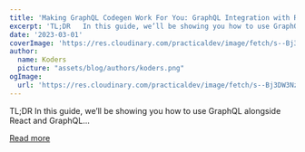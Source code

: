 ```yaml
---
title: 'Making GraphQL Codegen Work For You: GraphQL Integration with React and TypeScript'
excerpt: 'TL;DR   In this guide, we’ll be showing you how to use GraphQL alongside React and GraphQL...'
date: '2023-03-01'
coverImage: 'https://res.cloudinary.com/practicaldev/image/fetch/s--Bj3DW3Nz--/c_imagga_scale,f_auto,fl_progressive,h_420,q_auto,w_1000/https://dev-to-uploads.s3.amazonaws.com/uploads/articles/191ar0vbu76nbwljfyv3.jpg'
author:
  name: Koders
  picture: "assets/blog/authors/koders.png"
ogImage:
  url: 'https://res.cloudinary.com/practicaldev/image/fetch/s--Bj3DW3Nz--/c_imagga_scale,f_auto,fl_progressive,h_420,q_auto,w_1000/https://dev-to-uploads.s3.amazonaws.com/uploads/articles/191ar0vbu76nbwljfyv3.jpg'
---
```


TL;DR   In this guide, we’ll be showing you how to use GraphQL alongside React and GraphQL...

[Read more](https://dev.to/novu/making-graphql-codegen-work-for-you-graphql-integration-with-react-and-typescript-3bbm)
